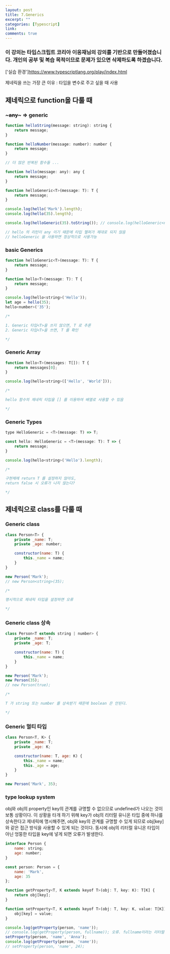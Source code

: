 ```yaml
---
layout: post
title: 7.Generics
excerpt: ""
categories: [Typescript]
link:
comments: true
---
```


### 이 강의는 타입스크립트 코리아 이웅재님의 강의를 기반으로 만들어졌습니다. 개인의 공부 및 복습 목적이므로 문제가 있으면 삭제하도록 하겠습니다.

['실습 환경']<https://www.typescriptlang.org/play/index.html>

제네릭을 쓰는 가장 큰 이유 : 타입을 변수로 주고 싶을 때 사용


## 제네릭으로 function을 다룰 때

### ~~~any~~~ => generic

~~~javascript
function helloString(message: string): string {
    return message;
}

function helloNumber(message: number): number {
    return message;
}

// 더 많은 반복된 함수들 ...

function hello(message: any): any {
    return message;
}

function helloGeneric<T>(message: T): T {
    return message;
}

console.log(hello('Mark').length);
console.log(hello(35).length);

console.log(helloGeneric(35).toString()); // console.log(helloGeneric<number>(35).toString());

// hello 의 리턴이 any 이기 때문에 타입 헬퍼가 제대로 되지 않음
// helloGeneric 을 사용하면 정상적으로 사용가능
~~~

### basic Generics

~~~javascript
function helloGeneric<T>(message: T): T {
    return message;
}

function hello<T>(message: T): T {
    return message;
}

console.log(hello<string>('Hello'));
let age = hello(35);
hello<number>('35');

/*

1. Generic 타입<T>을 쓰지 않으면, T 로 추론
2. Generic 타입<T>을 쓰면, T 를 확인

*/
~~~

### Generic Array

~~~javascript
function hello<T>(messages: T[]): T {
    return messages[0];
}

console.log(hello<string>(['Hello', 'World']));

/*

hello 함수의 제네릭 타입을 [] 를 이용하여 배열로 사용할 수 있음

*/
~~~

### Generic Types

~~~javascript
type HelloGeneric = <T>(message: T) => T;

const hello: HelloGeneric = <T>(message: T): T => {
    return message;
}

console.log(hello<string>('Hello').length);

/*

구현체에 return T 를 설정하지 않아도,
return false 시 오류가 나지 않는다?

*/
~~~

## 제네릭으로 class를 다룰 때

### Generic class

~~~javascript
class Person<T> {
    private _name: T;
    private _age: number;

    constructor(name: T) {
        this._name = name;
    }
}

new Person('Mark');
// new Person<string>(35);

/*

명시적으로 제네릭 타입을 설정하면 오류

*/
~~~

### Generic class 상속

~~~javascript
class Person<T extends string | number> {
    private _name: T;
    private _age: T;

    constructor(name: T) {
        this._name = name;
    }
}

new Person('Mark');
new Person(35);
// new Person(true);

/*

T 가 string 또는 number 를 상속받기 때문에 boolean 은 안된다.

*/
~~~

### Generic 멀티 타입

~~~javascript
class Person<T, K> {
    private _name: T;
    private _age: K;

    constructor(name: T, age: K) {
        this._name = name;
        this._age = age;
    }
}

new Person('Mark', 35);

~~~

### type lookup system

obj와 obj의 property인 key의 관계를 규명할 수 없으므로 undefined가 나오는 것이 보통 상황이다.
이 상황을 타개 하기 위해 key가 obj의 리터럴 유니온 타입 중에 하나를 상속한다고 제네릭에 명시해주면, obj와 key의 관계를 규명할 수 있게 되므로 obj[key]와 같은 접근 방식을 사용할 수 있게 되는 것이다. 동시에 obj의 리터럴 유니온 타입이 아닌 엉뚱한 타입을 key에 넣게 되면 오류가 발생한다.

~~~javascript
interface Person {
    name: string;
    age: number;
}

const person: Person = {
    name: 'Mark',
    age: 35
};

function getProperty<T, K extends keyof T>(obj: T, key: K): T[K] {
    return obj[key];
}

function setProperty<T, K extends keyof T>(obj: T, key: K, value: T[K]): void {
    obj[key] = value;
}

console.log(getProperty(person, 'name'));
// console.log(getProperty(person, fullname)); 오류. fullname이라는 리터럴 타입이 Person에  존재하지 않는다.
setProperty(person, 'name', 'Anna');
console.log(getProperty(person, 'name'));
// setProperty(person, 'name', 24);
~~~
